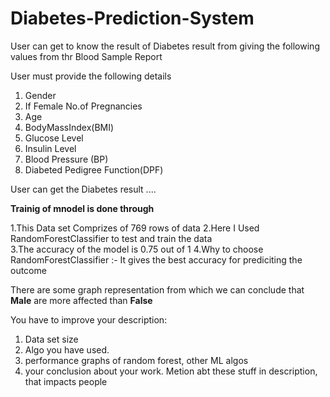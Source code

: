 # Diabetes-Prediction-System

User can get to know the result of Diabetes result from giving the following values from thr Blood Sample Report

User must provide the following details
   1. Gender
   2. If Female No.of Pregnancies
   3. Age
   4. BodyMassIndex(BMI)
   5. Glucose Level
   6. Insulin Level
   7. Blood Pressure (BP)
   8. Diabeted Pedigree Function(DPF)

User can get the Diabetes result ....

<strong>Trainig of mnodel is done through</strong>

   1.This Data set Comprizes of 769 rows of data
   2.Here I Used RandomForestClassifier to test and train the data\
   3.The accuracy of the model is 0.75 out of 1
   4.Why to choose RandomForestClassifier :- It gives the best accuracy for prediciting the outcome

There are some graph representation from which we can conclude that <strong>Male</strong> are more affected than <strong>False</strong>


You have to improve your description:
1. Data set size
2. Algo you have used.
3. performance graphs of random forest, other ML algos
4. your conclusion about your work.
Metion abt these stuff in description, that impacts people

